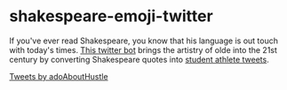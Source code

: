 # shakespeare-emoji-twitter

If you've ever read Shakespeare, you know that his language is out touch with today's times. [This twitter bot](https://twitter.com/adoAboutHustle) brings the artistry of olde into the 21st century by converting Shakespeare quotes into [student athlete tweets](https://knowyourmeme.com/memes/student-athlete-stem-major).

<a class="twitter-timeline" href="https://twitter.com/adoAboutHustle?ref_src=twsrc%5Etfw">Tweets by adoAboutHustle</a> <script async src="https://platform.twitter.com/widgets.js" charset="utf-8"></script>
